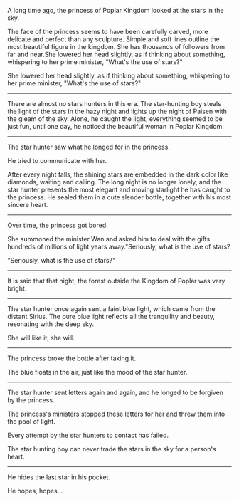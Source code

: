A long time ago, the princess of Poplar Kingdom looked at the stars in the sky.

The face of the princess seems to have been carefully carved, more delicate and perfect than any sculpture. Simple and soft lines outline the most beautiful figure in the kingdom. She has thousands of followers from far and near.She lowered her head slightly, as if thinking about something, whispering to her prime minister, "What's the use of stars?"

She lowered her head slightly, as if thinking about something, whispering to her prime minister, "What's the use of stars?"

-----

There are almost no stars hunters in this era. The star-hunting boy steals the light of the stars in the hazy night and lights up the night of Paisen with the gleam of the sky. Alone, he caught the light, everything seemed to be just fun, until one day, he noticed the beautiful woman in Poplar Kingdom.

-----

The star hunter saw what he longed for in the princess.

He tried to communicate with her.

After every night falls, the shining stars are embedded in the dark color like diamonds, waiting and calling. The long night is no longer lonely, and the star hunter presents the most elegant and moving starlight he has caught to the princess. He sealed them in a cute slender bottle, together with his most sincere heart.

-----

Over time, the princess got bored.

She summoned the minister Wan and asked him to deal with the gifts hundreds of millions of light years away."Seriously, what is the use of stars?

"Seriously, what is the use of stars?"

-----

It is said that that night, the forest outside the Kingdom of Poplar was very bright.

-----

The star hunter once again sent a faint blue light, which came from the distant Sirius. The pure blue light reflects all the tranquility and beauty, resonating with the deep sky.

She will like it, she will.

-----

The princess broke the bottle after taking it.

The blue floats in the air, just like the mood of the star hunter.

-----

The star hunter sent letters again and again, and he longed to be forgiven by the princess.

The princess's ministers stopped these letters for her and threw them into the pool of light.

Every attempt by the star hunters to contact has failed.

The star hunting boy can never trade the stars in the sky for a person's heart.

-----

He hides the last star in his pocket.

He hopes, hopes...
